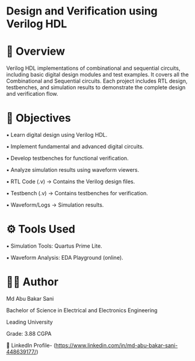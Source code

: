 # Design and Verification using Verilog HDL

# 📌 Overview

Verilog HDL implementations of combinational and sequential circuits, including basic digital design modules and test examples. It covers all the Combinational and Sequential circuits. Each project includes RTL design, testbenches, and simulation results to demonstrate the complete design and verification flow.

# 🎯 Objectives

▪️ Learn digital design using Verilog HDL.

▪️ Implement fundamental and advanced digital circuits.

▪️ Develop testbenches for functional verification.

▪️ Analyze simulation results using waveform viewers.

▪️ RTL Code (.v) → Contains the Verilog design files.

▪️ Testbench (.v) → Contains testbenches for verification.

▪️ Waveform/Logs → Simulation results.

# ⚙️ Tools Used

▪️ Simulation Tools: Quartus Prime Lite.

▪️ Waveform Analysis: EDA Playground (online).

# 👨‍💻 Author

Md Abu Bakar Sani 

Bachelor of Science in Electrical and Electronics Engineering

Leading University

Grade: 3.88 CGPA

🔗 LinkedIn Profile- (https://www.linkedin.com/in/md-abu-bakar-sani-448639177/)


